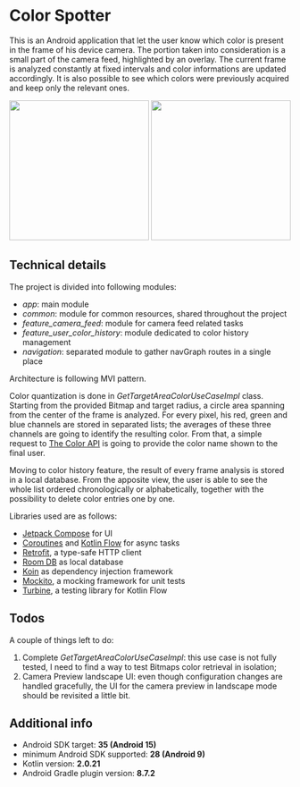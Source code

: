 # Color Spotter

This is an Android application that let the user know which color is present in the frame of his device camera. The portion taken into consideration is a small part of the camera feed, highlighted by an overlay. The current frame is analyzed constantly at fixed intervals and color informations are updated accordingly.
It is also possible to see which colors were previously acquired and keep only the relevant ones.

<img src="https://drive.google.com/uc?export=view&id=1BEyfX_XMy0shiUYlOudps3LGH5ymKgtZ" width="250" /> <img src="https://drive.google.com/uc?export=view&id=1B52KgQ6K2fiENSEB303ASQW1ngZpQVsY" width="250" />


## Technical details

The project is divided into following modules:

- *app*: main module
- *common*: module for common resources, shared throughout the project
- *feature_camera_feed*: module for camera feed related tasks
- *feature_user_color_history*: module dedicated to color history management
- *navigation*: separated module to gather navGraph routes in a single place

Architecture is following MVI pattern.

Color quantization is done in *GetTargetAreaColorUseCaseImpl* class. Starting from the provided Bitmap and target radius, a circle area spanning from the center of the frame is analyzed. For every pixel, his red, green and blue channels are stored in separated lists; the averages of these three channels are going to identify the resulting color. From that, a simple request to [The Color API](https://www.thecolorapi.com/) is going to provide the color name shown to the final user.

Moving to color history feature, the result of every frame analysis is stored in a local database. From the apposite view, the user is able to see the whole list ordered chronologically or alphabetically, together with the possibility to delete color entries one by one.

Libraries used are as follows:

- [Jetpack Compose](https://developer.android.com/jetpack/compose) for UI
- [Coroutines](https://kotlinlang.org/docs/coroutines-overview.html) and [Kotlin Flow](https://kotlinlang.org/docs/flow.html) for async tasks
- [Retrofit](https://square.github.io/retrofit/), a type-safe HTTP client
- [Room DB](https://developer.android.com/training/data-storage/room) as local database
- [Koin](https://insert-koin.io/) as dependency injection framework
- [Mockito](https://site.mockito.org/), a mocking framework for unit tests
- [Turbine](https://github.com/cashapp/turbine), a testing library for Kotlin Flow

## Todos

A couple of things left to do:

1. Complete *GetTargetAreaColorUseCaseImpl*: this use case is not fully tested, I need to find a way to test Bitmaps color retrieval in isolation;
2. Camera Preview landscape UI: even though configuration changes are handled gracefully, the UI for the camera preview in landscape mode should be revisited a little bit.

## Additional info

- Android SDK target: **35 (Android 15)**
- minimum Android SDK supported: **28 (Android 9)**
- Kotlin version: **2.0.21**
- Android Gradle plugin version: **8.7.2**
